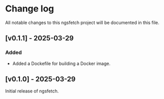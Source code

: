 # Change log

All notable changes to this ngsfetch project will be documented in this file.

## [v0.1.1] - 2025-03-29

### Added

- Added a Dockefile for building a Docker image.

## [v0.1.0] - 2025-03-29

Initial release of ngsfetch.
